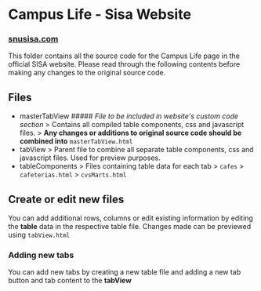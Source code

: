 # Campus Life - Sisa Website

### [snusisa.com](https://snusisa.com)

This folder contains all the source code for the Campus Life page in the official SISA website. Please read through the following contents before making any changes to the original source code.

## Files

-   masterTabView ##### _File to be included in website's custom code section_ > Contains all compiled table components, css and javascript files. > **Any changes or additions to original source code should be combined into** `masterTabView.html`
-   tabView > Parent file to combine all separate table components, css and javascript files. Used for preview purposes.
-   tableComponents > Files containing table data for each tab > `cafes` > `cafeterias.html` > `cvsMarts.html`

## Create or edit new files

You can add additional rows, columns or edit existing information by editing the **table** data in the respective table file. Changes made can be previewed using `tabView.html`

### Adding new tabs

You can add new tabs by creating a new table file and adding a new tab button and tab content to the **tabView**
